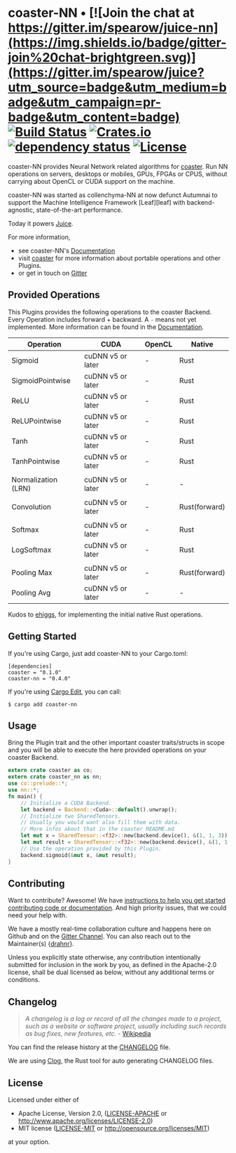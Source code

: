 # coaster-NN • [![Join the chat at https://gitter.im/spearow/juice-nn](https://img.shields.io/badge/gitter-join%20chat-brightgreen.svg)](https://gitter.im/spearow/juice?utm_source=badge&utm_medium=badge&utm_campaign=pr-badge&utm_content=badge) [![Build Status](https://ci.spearow.io/api/v1/teams/spearow/pipelines/juice/jobs/test-coaster-nn/badge)](https://ci.spearow.io/teams/spearow/pipelines/juice) [![Crates.io](https://img.shields.io/crates/v/coaster-nn.svg)](https://crates.io/crates/coaster-nn) [![dependency status](https://deps.rs/repo/github/spearow/coaster-nn/status.svg)](https://deps.rs/repo/github/spearow/coaster-nn) [![License](https://img.shields.io/crates/l/coaster-nn.svg)](#license)

coaster-NN provides Neural Network related algorithms for [coaster][coaster].
Run NN operations on servers, desktops or mobiles, GPUs, FPGAs or CPUS, without
carrying about OpenCL or CUDA support on the machine.

coaster-NN was started as collenchyma-NN at now defunct Autumnai to support the Machine Intelligence
Framework [Leaf][leaf] with backend-agnostic, state-of-the-art performance.

Today it powers [Juice][juice].

For more information,

* see coaster-NN's [Documentation](http://spearow.github.io/coaster-nn)
* visit [coaster][coaster] for more information about portable operations and other Plugins.
* or get in touch on [Gitter][chat]

[coaster]: https://github.com/spearow/coaster
[spearow]: https://spearow.io/project/juice
[juice]: https://github.com/spearow/juice
[juice]: https://github.com/spearow/juice

## Provided Operations

This Plugins provides the following operations to the coaster Backend.
Every Operation includes forward + backward. A `-` means not yet implemented.
More information can be found in the [Documentation][docs-ops].

| Operation            | CUDA              | OpenCL    | Native        |
|---                   |---                |---        |---            |
| Sigmoid              | cuDNN v5 or later | -         | Rust          |
| SigmoidPointwise     | cuDNN v5 or later | -         | Rust          |
| ReLU                 | cuDNN v5 or later | -         | Rust          |
| ReLUPointwise        | cuDNN v5 or later | -         | Rust          |
| Tanh                 | cuDNN v5 or later | -         | Rust          |
| TanhPointwise        | cuDNN v5 or later | -         | Rust          |
|                      |                   |           |               |
| Normalization (LRN)  | cuDNN v5 or later | -         | -             |
|                      |                   |           |               |
| Convolution          | cuDNN v5 or later | -         | Rust(forward) |
|                      |                   |           |               |
| Softmax              | cuDNN v5 or later | -         | Rust          |
| LogSoftmax           | cuDNN v5 or later | -         | Rust          |
|                      |                   |           |               |
| Pooling Max          | cuDNN v5 or later | -         | Rust(forward) |
| Pooling Avg          | cuDNN v5 or later | -         | -             |

Kudos to [ehiggs][ehiggs], for implementing the initial native Rust operations.

[docs-ops]: https://spearow.github.io/coaster-nn/coaster_nn/trait.NN.html
[ehiggs]: https://github.com/ehiggs

## Getting Started

If you're using Cargo, just add coaster-NN to your Cargo.toml:

    [dependencies]
    coaster = "0.1.0"
    coaster-nn = "0.4.0"

If you're using [Cargo Edit][cargo-edit], you can call:

    $ cargo add coaster-nn

[cargo-edit]: https://github.com/killercup/cargo-edit

## Usage

Bring the Plugin trait and the other important coaster traits/structs in scope and
you will be able to execute the here provided operations on your coaster Backend.

```rust
extern crate coaster as co;
extern crate coaster_nn as nn;
use co::prelude::*;
use nn::*;
fn main() {
    // Initialize a CUDA Backend.
    let backend = Backend::<Cuda>::default().unwrap();
    // Initialize two SharedTensors.
    // Usually you would want also fill them with data.
    // More infos about that in the coaster README.md
    let mut x = SharedTensor::<f32>::new(backend.device(), &(1, 1, 3)).unwrap();
    let mut result = SharedTensor::<f32>::new(backend.device(), &(1, 1, 3)).unwrap();
    // Use the operation provided by this Plugin.
    backend.sigmoid(&mut x, &mut result);
}
```

## Contributing

Want to contribute? Awesome! We have
[instructions to help you get started contributing code or documentation][contributing].
And high priority issues, that we could need your help with.

We have a mostly real-time collaboration culture and happens here on Github and
on the [Gitter Channel][chat].
You can also reach out to the Maintainer(s)
{[drahnr][drahnr]}.

Unless you explicitly state otherwise, any contribution intentionally
submitted for inclusion in the work by you, as defined in the Apache-2.0
license, shall be dual licensed as below, without any additional terms or
conditions.

[contributing]: CONTRIBUTING.md
[chat]: https://gitter.im/spearow/juice
[drahnr]: https://github.com/drahnr

## Changelog

> *A changelog is a log or record of all the changes made to a project, such as a website or software project, usually including such records as bug fixes, new features, etc.* - [Wikipedia][changelog-quote]

You can find the release history at the [CHANGELOG][changelog] file.

We are using [Clog][clog], the Rust tool for auto generating CHANGELOG files.

[changelog]: CHANGELOG.md
[changelog-quote]: https://en.wikipedia.org/wiki/Changelog
[Clog]: https://github.com/clog-tool/clog-cli

## License

Licensed under either of

 * Apache License, Version 2.0, ([LICENSE-APACHE](LICENSE-APACHE) or http://www.apache.org/licenses/LICENSE-2.0)
 * MIT license ([LICENSE-MIT](LICENSE-MIT) or http://opensource.org/licenses/MIT)

at your option.
